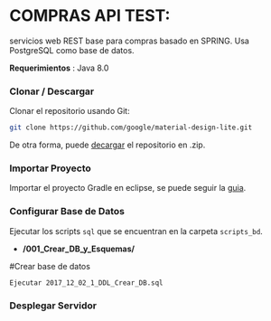 COMPRAS API TEST: 
================

servicios web REST base para compras basado en SPRING. Usa PostgreSQL como base de datos.

**Requerimientos** : Java 8.0


###  Clonar / Descargar

Clonar el repositorio usando Git:

```bash
git clone https://github.com/google/material-design-lite.git
```

De otra forma, puede [decargar](https://github.com/davince8502/compras_api/archive/master.zip)
el repositorio en .zip.

###  Importar Proyecto

Importar el proyecto Gradle en eclipse, se puede seguir la [guia](https://docs.spring.io/sts/docs/2.9.0.old/reference/html/gradle/gradle-sts-tutorial.html).




###  Configurar Base de Datos

Ejecutar los scripts `sql` que se encuentran en la carpeta `scripts_bd`.

* **/001_Crear_DB_y_Esquemas/**

#Crear base de datos 

```shell
Ejecutar 2017_12_02_1_DDL_Crear_DB.sql
```



###  Desplegar Servidor